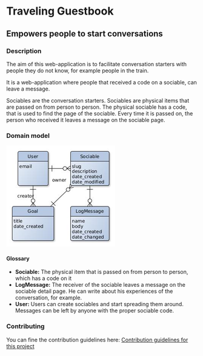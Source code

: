 # Traveling Guestbook
## Empowers people to start conversations

### Description
The aim of this web-application is to facilitate conversation starters with people they do not know, for example people in the train.

It is a web-application where people that received a code on a sociable, can leave a message.

Sociables are the conversation starters.
Sociables are physical items that are passed on from person to person. The physical sociable has a code, that is used to find the page of the sociable. Every time it is passed on, the person who received it leaves a message on the sociable page.

### Domain model
![Entity Relationship Diagram](architecture/domainModel.jpg)

#### Glossary
- **Sociable:** The physical item that is passed on from person to person, which has a code on it
- **LogMessage:** The receiver of the sociable leaves a message on the sociable detail page. He can write about his experiences of the conversation, for example.
-  **User:** Users can create sociables and start spreading them around. Messages can be left by anyone with the proper sociable code.

### Contributing
You can fine the contribution guidelines here:
[Contribution guidelines for this project](CONTRIBUTING.md)